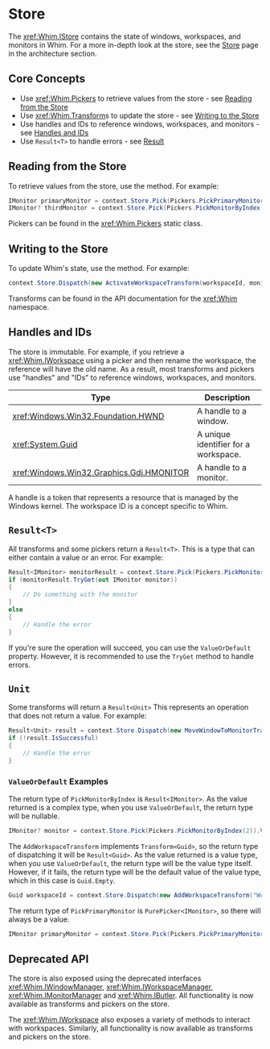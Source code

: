 # Store

The <xref:Whim.IStore> contains the state of windows, workspaces, and monitors in Whim. For a more in-depth look at the store, see the [Store](../architecture/store.md) page in the architecture section.

## Core Concepts

- Use <xref:Whim.Pickers> to retrieve values from the store - see [Reading from the Store](#reading-from-the-store)
- Use <xref:Whim.Transform>s to update the store - see [Writing to the Store](#writing-to-the-store)
- Use handles and IDs to reference windows, workspaces, and monitors - see [Handles and IDs](#handles-and-ids)
- Use `Result<T>` to handle errors - see [Result<T>](#resultt)

## Reading from the Store

To retrieve values from the store, use the <xref href="Whim.IStore.Pick``1(Whim.Picker{``0})" /> method. For example:

```csharp
IMonitor primaryMonitor = context.Store.Pick(Pickers.PickPrimaryMonitor());
IMonitor? thirdMonitor = context.Store.Pick(Pickers.PickMonitorByIndex(2)).ValueOrDefault;
```

Pickers can be found in the <xref:Whim.Pickers> static class.

## Writing to the Store

To update Whim's state, use the <xref href="Whim.IStore.Dispatch``1(Whim.Transform{``0})" /> method. For example:

```csharp
context.Store.Dispatch(new ActivateWorkspaceTransform(workspaceId, monitor.Handle));
```

Transforms can be found in the API documentation for the <xref:Whim> namespace.

## Handles and IDs

The store is immutable. For example, if you retrieve a <xref:Whim.IWorkspace> using a picker and then rename the workspace, the reference will have the old name. As a result, most transforms and pickers use "handles" and "IDs" to reference windows, workspaces, and monitors.

| Type                                       | Description                          |
| ------------------------------------------ | ------------------------------------ |
| <xref:Windows.Win32.Foundation.HWND>       | A handle to a window.                |
| <xref:System.Guid>                         | A unique identifier for a workspace. |
| <xref:Windows.Win32.Graphics.Gdi.HMONITOR> | A handle to a monitor.               |

A handle is a token that represents a resource that is managed by the Windows kernel. The workspace ID is a concept specific to Whim.

## `Result<T>`

All transforms and some pickers return a `Result<T>`. This is a type that can either contain a value or an error. For example:

```csharp
Result<IMonitor> monitorResult = context.Store.Pick(Pickers.PickMonitorByIndex(2));
if (monitorResult.TryGet(out IMonitor monitor))
{
    // Do something with the monitor
}
else
{
    // Handle the error
}
```

If you're sure the operation will succeed, you can use the `ValueOrDefault` property. However, it is recommended to use the `TryGet` method to handle errors.

## `Unit`

Some transforms will return a `Result<Unit>` This represents an operation that does not return a value. For example:

```csharp
Result<Unit> result = context.Store.Dispatch(new MoveWindowToMonitorTransform(monitorHandle, windowHandle));
if (!result.IsSuccessful)
{
    // Handle the error
}
```

### `ValueOrDefault` Examples

The return type of `PickMonitorByIndex` is `Result<IMonitor>`. As the value returned is a complex
type, when you use `ValueOrDefault`, the return type will be nullable.

```csharp
IMonitor? monitor = context.Store.Pick(Pickers.PickMonitorByIndex(2)).ValueOrDefault;
```

The `AddWorkspaceTransform` implements `Transform<Guid>`, so the return type of dispatching it will be
`Result<Guid>`. As the value returned is a value type, when you use `ValueOrDefault`, the return type will be the value type itself.
However, if it fails, the return type will be the default value of the value type, which in this
case is `Guid.Empty`.

```csharp
Guid workspaceId = context.Store.Dispatch(new AddWorkspaceTransform("Workspace name")).ValueOrDefault;
```

The return type of `PickPrimaryMonitor` is `PurePicker<IMonitor>`, so there will always be a value.

```csharp
IMonitor primaryMonitor = context.Store.Pick(Pickers.PickPrimaryMonitor());
```

## Deprecated API

The store is also exposed using the deprecated interfaces <xref:Whim.IWindowManager>, <xref:Whim.IWorkspaceManager>, <xref:Whim.IMonitorManager> and <xref:Whim.IButler>. All functionality is now available as transforms and pickers on the store.

The <xref:Whim.IWorkspace> also exposes a variety of methods to interact with workspaces. Similarly, all functionality is now available as transforms and pickers on the store.
